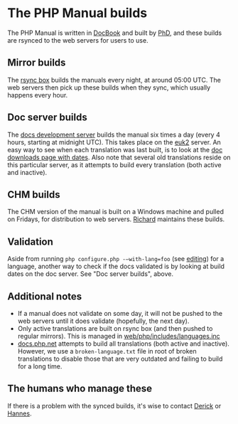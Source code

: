 # The PHP Manual builds

The PHP Manual is written in [DocBook][docbook] and built by [PhD][phd], and
these builds are rsynced to the web servers for users to use.

## Mirror builds
The [rsync box][rsync.php.net] builds the manuals every night, at around 05:00 UTC.
The web servers then pick up these builds when they sync, which usually happens every hour.

## Doc server builds
The [docs development server][docs.php.net] builds the manual six times a day
(every 4 hours, starting at midnight UTC). This takes place on the [euk2][euk2] server.
An easy way to see when each translation was last built, is to look at the
[doc downloads page with dates][download-docs]. Also note that several old
translations reside on this particular server, as it attempts to build every
translation (both active and inactive).

## CHM builds
The CHM version of the manual is built on a Windows machine and pulled on Fridays,
for distribution to web servers. [Richard][rquadling] maintains these builds.

## Validation
Aside from running `php configure.php -–with-lang=foo` (see [editing](editing.php))
for a language, another way to check if the docs validated is by looking at build
dates on the doc server. See "Doc server builds", above.

## Additional notes
- If a manual does not validate on some day, it will not be pushed to the web servers
  until it does validate (hopefully, the next day).
- Only active translations are built on rsync box (and then pushed to regular
  mirrors). This is managed in [web/php/includes/languages.inc][languages.inc]
- [docs.php.net][docs.php.net] attempts to build all translations (both active
  and inactive). However, we use a `broken-language.txt` file in root of broken
  translations to disable those that are very outdated and failing to build
  for a long time.

## The humans who manage these
If there is a problem with the synced builds, it's wise to contact
[Derick][derick] or [Hannes][bjori].

[docbook]: http://www.docbook.org/
[phd]: http://doc.php.net/phd.php
[rsync.php.net]: https://wiki.php.net/systems/sc2
[docs.php.net]: http://docs.php.net
[euk2]: https://wiki.php.net/systems/euk2
[download-docs]: http://docs.php.net/download-docs.php?sizes=1
[fetch-chms]: https://github.com/php/doc-base/blob/master/scripts/fetch-chms.php
[languages.inc]: https://github.com/php/web-php/blob/master/include/languages.inc
[rquadling]: http://people.php.net/rquadling
[derick]: http://people.php.net/derick
[bjori]: http://people.php.net/bjori
[salathe]: http://people.php.net/salathe
[phpdoc-list]: mailto:phpdoc@lists.php.net
